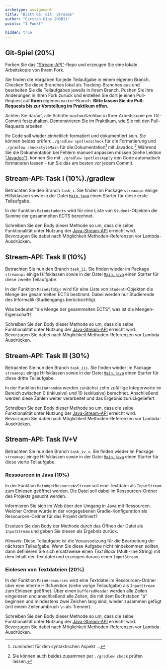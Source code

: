 ```yaml
---
archetype: assignment
title: "Blatt 05: Git, Streams"
author: "Carsten Gips (HSBI)"
points: "1 Punkt"

hidden: true
---
```



## Git-Spiel (20%)

Forken Sie das ["Stream-API"]-Repo und erzeugen Sie eine lokale Arbeitskopie von Ihrem Fork.

Sie finden die Vorgaben für jede Teilaufgabe in einem eigenen Branch. Checken Sie diese Branches lokal als Tracking-Branches aus und bearbeiten Sie die Teilaufgaben jeweils in ihrem Branch. Pushen Sie Ihre Änderungen in Ihren Fork zurück und erstellen Sie dort je einen Pull-Request auf **Ihren** eigenen `master`-Branch. **Bitte lassen Sie die Pull-Requests bis zur Vorstellung im Praktikum offen.**

Achten Sie darauf, alle Schritte nachvollziehbar in Ihrer Arbeitskopie per Git-Commit
festzuhalten. Demonstrieren Sie im Praktikum, wie Sie mit den Pull-Requests arbeiten.

Ihr Code soll wieder einheitlich formatiert und dokumentiert sein. Sie können beides prüfen:
`./gradlew spotlessCheck` für die Formatierung und `./gradlew checkstyleMain` für die
Dokumentation[^1] mit Javadoc.[^2] Während Sie die Dokumentation bei Fehlern manuell anpassen
müssen (siehe Lektion ["Javadoc"]), können Sie mit `./gradlew spotlessApply` den Code
automatisch formatieren lassen - tun Sie das am besten vor jedem Commit.


## Stream-API: Task I (10%)./gradlew 

Betrachten Sie den Branch `task_i`. Sie finden im Package `streamapi` einige Hilfsklassen sowie in der Datei [`Main.java`](https://github.com/Programmiermethoden-CampusMinden/prog2_ybel_streamapi/blob/task_i/src/main/java/streamapi/Main.java) einen Starter für diese erste Teilaufgabe.

In der Funktion `Main#students` wird für eine Liste von `Student`-Objekten die Summe der gesammelten ECTS berechnet.

Schreiben Sie den Body dieser Methode so um, dass die selbe Funktionalität unter Nutzung der [Java-Stream-API](https://dev.java/learn/api/streams/) erreicht wird. Bevorzugen Sie dabei nach Möglichkeit Methoden-Referenzen vor Lambda-Ausdrücken.


## Stream-API: Task II (10%)

Betrachten Sie nun den Branch `task_ii`. Sie finden wieder im Package `streamapi` einige Hilfsklassen sowie in der Datei [`Main.java`](https://github.com/Programmiermethoden-CampusMinden/prog2_ybel_streamapi/blob/task_i/src/main/java/streamapi/Main.java) einen Starter für diese zweite Teilaufgabe.

In der Funktion `Main#ifmCps` wird für eine Liste von `Student`-Objekten die Menge der gesammelten ECTS bestimmt. Dabei werden nur Studierende des Informatik-Studiengangs berücksichtigt.

Was bedeutet "die Menge der gesammelten ECTS", was ist die Mengen-Eigenschaft?

Schreiben Sie den Body dieser Methode so um, dass die selbe Funktionalität unter Nutzung der [Java-Stream-API](https://dev.java/learn/api/streams/) erreicht wird. Bevorzugen Sie dabei nach Möglichkeit Methoden-Referenzen vor Lambda-Ausdrücken.


## Stream-API: Task III (30%)

Betrachten Sie nun den Branch `task_iii`. Sie finden wieder im Package `streamapi` einige Hilfsklassen sowie in der Datei [`Main.java`](https://github.com/Programmiermethoden-CampusMinden/prog2_ybel_streamapi/blob/task_i/src/main/java/streamapi/Main.java) einen Starter für diese dritte Teilaufgabe.

In der Funktion `Main#random` werden zunächst zehn zufällige Integerwerte im Bereich zwischen 0 (inklusive) und 10 (exklusive) berechnet. Anschließend werden diese Zahlen weiter verarbeitet und das Ergebnis zurückgeliefert.

Schreiben Sie den Body dieser Methode so um, dass die selbe Funktionalität unter Nutzung der [Java-Stream-API](https://dev.java/learn/api/streams/) erreicht wird. Bevorzugen Sie dabei nach Möglichkeit Methoden-Referenzen vor Lambda-Ausdrücken.


## Stream-API: Task IV+V

Betrachten Sie nun den Branch `task_iv_v`. Sie finden wieder im Package `streamapi` einige Hilfsklassen sowie in der Datei [`Main.java`](https://github.com/Programmiermethoden-CampusMinden/prog2_ybel_streamapi/blob/task_i/src/main/java/streamapi/Main.java) einen Starter für diese vierte Teilaufgabe.

### Ressourcen in Java (10%)

In der Funktion `Main#getResourceAsStream` soll eine Textdatei als `InputStream` zum Einlesen geöffnet werden. Die Datei soll dabei im Ressourcen-Ordner des Projekts gesucht werden.

Informieren Sie sich im Web über den Umgang in Java mit Ressourcen. Welcher Ordner wurde in der vorgegebenen Gradle-Konfiguration als Ressourcen-Ordner für das Projekt definiert?

Ersetzen Sie den Body der Methode durch das Öffnen der Datei als `InputStream` und geben Sie diesen als Ergebnis zurück.

_Hinweis_: Diese Teilaufgabe ist die Voraussetzung für die Bearbeitung der nächsten Teilaufgabe. Wenn Sie diese Aufgabe nicht hinbekommen sollten, dann definieren Sie sich ersatzweise einen _Text Block_ (Multi-line String) mit dem Inhalt der Textdatei und erzeugen daraus einen `InputStream`.


### Einlesen von Textdateien (20%)

In der Funktion `Main#resources` wird eine Textdatei im Ressourcen-Ordner über eine interne Hilfsfunktion (siehe vorige Teilaufgabe) als `InputStream` zum Einlesen geöffnet. Über einen `BufferedReader` werden alle Zeilen eingelesen und anschließend alle Zeilen, die mit dem Buchstaben "a" beginnen und mindestens zwei Zeichen lang sind, wieder zusammen gefügt (mit einem Zeilenumbruch `\n` als Trenner).

Schreiben Sie den Body dieser Methode so um, dass die selbe Funktionalität unter Nutzung der [Java-Stream-API](https://dev.java/learn/api/streams/) erreicht wird. Bevorzugen Sie dabei nach Möglichkeit Methoden-Referenzen vor Lambda-Ausdrücken.






[^1]: zumindest für den syntaktischen Aspekt ...

[^2]: Sie können auch beides zusammen per `./gradlew check` prüfen lassen.

  ["Stream-API"]: https://github.com/Programmiermethoden-CampusMinden/prog2_ybel_streamapi
  ["Javadoc"]: ../lecture/coding/javadoc.md
  [gradle.org]: https://gradle.org/install/
